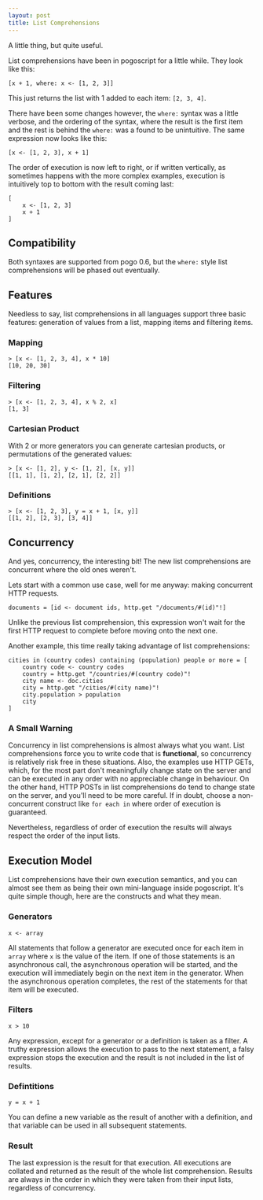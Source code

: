 ```yaml
---
layout: post
title: List Comprehensions
---
```


A little thing, but quite useful.

List comprehensions have been in pogoscript for a little while. They look like this:

    [x + 1, where: x <- [1, 2, 3]]

This just returns the list with 1 added to each item: `[2, 3, 4]`.

There have been some changes however, the `where:` syntax was a little verbose, and the ordering of the syntax, where the result is the first item and the rest is behind the `where:` was a found to be unintuitive. The same expression now looks like this:

    [x <- [1, 2, 3], x + 1]

The order of execution is now left to right, or if written vertically, as sometimes happens with the more complex examples, execution is intuitively top to bottom with the result coming last:

    [
        x <- [1, 2, 3]
        x + 1
    ]

## Compatibility

Both syntaxes are supported from pogo 0.6, but the `where:` style list comprehensions will be phased out eventually.

## Features

Needless to say, list comprehensions in all languages support three basic features: generation of values from a list, mapping items and filtering items.

### Mapping

    > [x <- [1, 2, 3, 4], x * 10]
    [10, 20, 30]

### Filtering

    > [x <- [1, 2, 3, 4], x % 2, x]
    [1, 3]

### Cartesian Product

With 2 or more generators you can generate cartesian products, or permutations of the generated values:

    > [x <- [1, 2], y <- [1, 2], [x, y]]
    [[1, 1], [1, 2], [2, 1], [2, 2]]

### Definitions

    > [x <- [1, 2, 3], y = x + 1, [x, y]]
    [[1, 2], [2, 3], [3, 4]]

## Concurrency

And yes, concurrency, the interesting bit! The new list comprehensions are concurrent where the old ones weren't.

Lets start with a common use case, well for me anyway: making concurrent HTTP requests.

    documents = [id <- document ids, http.get "/documents/#(id)"!]

Unlike the previous list comprehension, this expression won't wait for the first HTTP request to complete before moving onto the next one.

Another example, this time really taking advantage of list comprehensions:

    cities in (country codes) containing (population) people or more = [
        country code <- country codes
        country = http.get "/countries/#(country code)"!
        city name <- doc.cities
        city = http.get "/cities/#(city name)"!
        city.population > population
        city
    ]

### A Small Warning

Concurrency in list comprehensions is almost always what you want. List comprehensions force you to write code that is **functional**, so concurrency is relatively risk free in these situations. Also, the examples use HTTP GETs, which, for the most part don't meaningfully change state on the server and can be executed in any order with no appreciable change in behaviour. On the other hand, HTTP POSTs in list comprehensions do tend to change state on the server, and you'll need to be more careful. If in doubt, choose a non-concurrent construct like `for each in` where order of execution is guaranteed.

Nevertheless, regardless of order of execution the results will always respect the order of the input lists.

## Execution Model

List comprehensions have their own execution semantics, and you can almost see them as being their own mini-language inside pogoscript. It's quite simple though, here are the constructs and what they mean.

### Generators

    x <- array

All statements that follow a generator are executed once for each item in `array` where `x` is the value of the item. If one of those statements is an asynchronous call, the asynchronous operation will be started, and the execution will immediately begin on the next item in the generator. When the asynchronous operation completes, the rest of the statements for that item will be executed.

### Filters

    x > 10

Any expression, except for a generator or a definition is taken as a filter. A truthy expression allows the execution to pass to the next statement, a falsy expression stops the execution and the result is not included in the list of results.

### Defintitions

    y = x + 1

You can define a new variable as the result of another with a definition, and that variable can be used in all subsequent statements.

### Result

The last expression is the result for that execution. All executions are collated and returned as the result of the whole list comprehension. Results are always in the order in which they were taken from their input lists, regardless of concurrency.
